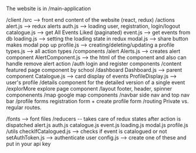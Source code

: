 The website is in /main-application

/client /src --> front end content of the website (react, redux)
/actions
    alert.js --> redux alerts
    auth.js --> loading user, registration, login/logout
    catalogue.js --> get All Events Liked (paginated)
    event.js --> get events from db
    loading.js --> setting the loading state in redux
    modal.js --> share button makes modal pop up
    profile.js --> creating/deleting/updating a profile
    types.js --> all action types
/components
    /alert
        Alerts.js --> creates alert component
        AlertComponent.js --> the html of the component and also can handle remove alert action
    /auth 
        login and register components 
    /content 
        featured page component by school 
    /dashboard
        Dashboard.js --> parent component 
        Catalogue.js --> card display of events 
        ProfileDisplay.js --> user's profile
    /details 
        component for the detailed version of a single event
    /explorMore 
        explore page component
    /layout 
        footer, header, spinner componenents
    /map 
        google map components
    /navbar 
        side nav and top nav bar 
    /profile forms 
        registration form + create profile form 
    /routing 
        Private vs. regular routes. 

/fonts --> font files
/reducers -- takes care of redux states after action is dispatched
    alert.js
    auth.js
    catalogue.js
    event.js
    loading.js
    modal.js
    profile.js
/utils
    checkIfCatalogued.js --> checks if event is catalogued or not
    setAuthToken.js --> authenticate user
    config.js --> create one of these and put in your api key
